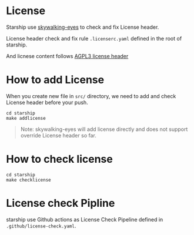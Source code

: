 # License

Starship use [skywalking-eyes](https://github.com/apache/skywalking-eyes) to 
check and fix License header.

License header check and fix rule `.licenserc.yaml` defined in the root of starship.

And licnese content follows [AGPL3 license header](https://github.com/licenses/license-templates/blob/master/templates/agpl3-header.txt)

# How to add License
When you create new file in `src/` directory, we need to add and check License header before your push.

```shell
cd starship
make addlicense
```

> Note: skywalking-eyes will add license directly and does not support override License header so far.

# How to check license

```shell
cd starship
make checklicense
```

# License check Pipline
starship use Github actions as License Check Pipeline defined in `.github/license-check.yaml`.

